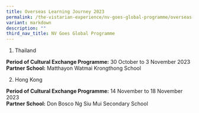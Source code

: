 ```yaml
---
title: Overseas Learning Journey 2023
permalink: /the-vistarian-experience/nv-goes-global-programme/overseas-learning-journey-2023/
variant: markdown
description: ""
third_nav_title: NV Goes Global Programme
---
```

1.	Thailand 

**Period of Cultural Exchange Programme:** 30 October to 3 November 2023 <br>
**Partner School:** Matthayon Watmai Krongthong School 

2. Hong Kong

**Period of Cultural Exchange Programme:** 14 November to 18 November 2023  <br>
**Partner School:** Don Bosco Ng Siu Mui Secondary School